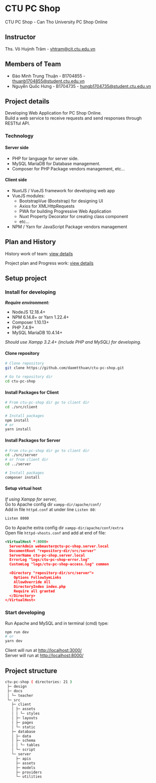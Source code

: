 # CTU PC Shop

CTU PC Shop - Can Tho University PC Shop Online

## Instructor

Ths. Võ Huỳnh Trâm - vhtram@cit.ctu.edu.vn

## Members of Team

- Đào Minh Trung Thuận - B1704855 - thuanb1704855@student.ctu.edu.vn
- Nguyễn Quốc Hưng - B1704735 - hungb1704735@student.ctu.edu.vn

## Project details

Developing Web Application for PC Shop Online.\
Build a web service to receive requests and send responses through RESTful API.

### Technology

#### Server side

- PHP for language for server side.
- MySQL MariaDB for Database management.
- Composer for PHP Package vendors management, etc...

#### Client side

- NuxtJS / VueJS framework for developing web app
- VueJS modules:
  - BootstrapVue (Bootstrap) for designing UI
  - Axios for XMLHttpRequests
  - PWA for building Progressive Web Application
  - Nuxt Property Decorator for creating class component
  - etc...
- NPM / Yarn for JavaScript Package vendors management

## Plan and History

History work of team:
[view details](https://docs.google.com/spreadsheets/d/1vGH962jmla6gglzKe0kDl633JhzgvOkVznbaEGTFGhk/edit#gid=0)

Project plan and Progress work:
[view details](https://docs.google.com/spreadsheets/d/1CTPFJPvcTw07hX6urQ7mwc35Di9SfK8CXGeoCbU1tjY/edit#gid=0)

## Setup project

### Install for developing

**_Require environment:_**

- NodeJS 12.18.4+
- NPM 6.14.8+ or Yarn 1.22.4+
- Composer 1.10.13+
- PHP 7.4.9+
- MySQL MariaDB 10.4.14+

_Should use Xampp 3.2.4+ (include PHP and MySQL) for developing._

#### Clone repository

```bash
# Clone repository
git clone https://github.com/daomtthuan/ctu-pc-shop.git

# Go to repository dir
cd ctu-pc-shop
```

#### Install Packages for Client

```bash
# From ctu-pc-shop dir go to client dir
cd ./src/client

# Install packages
npm install
# or
yarn install
```

#### Install Packages for Server

```bash
# From ctu-pc-shop dir go to client dir
cd ./src/server
# or from client dir
cd ../server

# Install packages
composer install
```

#### Setup virtual host

_If using Xampp for server,_\
Go to Apache config dir `xampp-dir/apache/conf/`\
Add in file `httpd.conf` at under line `Listen 80`:

```bash
Listen 8000
```

Go to Apache extra config dir `xampp-dir/apache/conf/extra`\
Open file `httpd-vhosts.conf` and add at end of file:

```xml
<VirtualHost *:8000>
  ServerAdmin webmaster@ctu-pc-shop.server.local
  DocumentRoot "repository-dir/src/server"
  ServerName ctu-pc-shop.server.local
  ErrorLog "logs/ctu-pc-shop-error.log"
  CustomLog "logs/ctu-pc-shop-access.log" common

  <Directory "repository-dir/src/server">
    Options FollowSymLinks
    AllowOverride All
    DirectoryIndex index.php
    Require all granted
  </Directory>
</VirtualHost>
```

### Start developing

Run Apache and MySQL and in terminal (cmd) type:

```bash
npm run dev
# or
yarn dev
```

Client will run at [http://localhost:3000/](http://localhost:3000/)\
Server will run at [http://localhost:8000/](http://localhost:8000/)

## Project structure

```bash
ctu-pc-shop ( directories: 21 )
 ├─ design
 ├─ docs
 │ └─ teacher
 └─ src
   ├─ client
   │ ├─ assets
   │ │ └─ styles
   │ ├─ layouts
   │ ├─ pages
   │ └─ static
   ├─ database
   │ ├─ data
   │ ├─ schema
   │ │ └─ tables
   │ └─ script
   └─ server
     ├─ apis
     ├─ assets
     ├─ models
     ├─ providers
     └─ utilities
```
